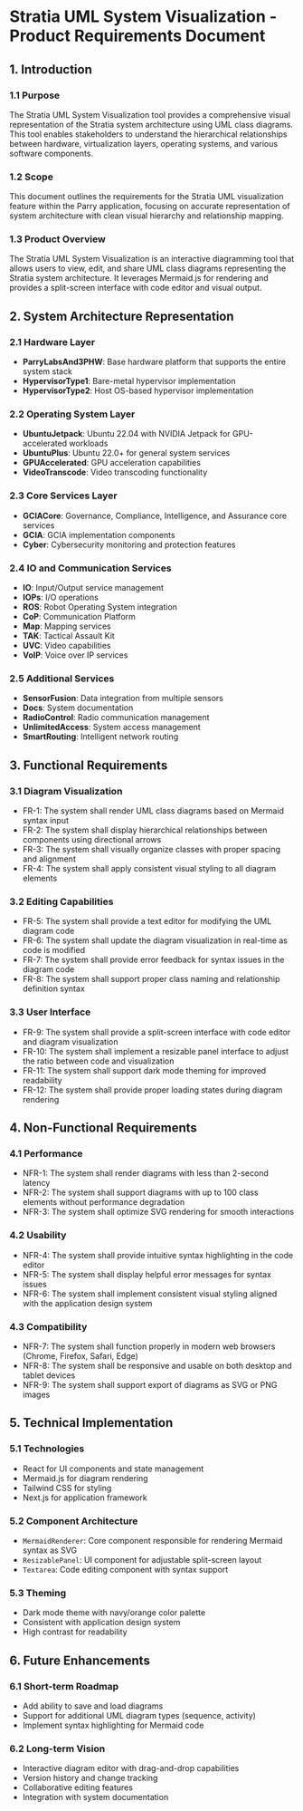# Stratia UML System Visualization - Product Requirements Document

## 1. Introduction

### 1.1 Purpose
The Stratia UML System Visualization tool provides a comprehensive visual representation of the Stratia system architecture using UML class diagrams. This tool enables stakeholders to understand the hierarchical relationships between hardware, virtualization layers, operating systems, and various software components.

### 1.2 Scope
This document outlines the requirements for the Stratia UML visualization feature within the Parry application, focusing on accurate representation of system architecture with clean visual hierarchy and relationship mapping.

### 1.3 Product Overview
The Stratia UML System Visualization is an interactive diagramming tool that allows users to view, edit, and share UML class diagrams representing the Stratia system architecture. It leverages Mermaid.js for rendering and provides a split-screen interface with code editor and visual output.

## 2. System Architecture Representation

### 2.1 Hardware Layer
- **ParryLabsAnd3PHW**: Base hardware platform that supports the entire system stack
- **HypervisorType1**: Bare-metal hypervisor implementation
- **HypervisorType2**: Host OS-based hypervisor implementation

### 2.2 Operating System Layer
- **UbuntuJetpack**: Ubuntu 22.04 with NVIDIA Jetpack for GPU-accelerated workloads
- **UbuntuPlus**: Ubuntu 22.0+ for general system services
- **GPUAccelerated**: GPU acceleration capabilities
- **VideoTranscode**: Video transcoding functionality

### 2.3 Core Services Layer
- **GCIACore**: Governance, Compliance, Intelligence, and Assurance core services
- **GCIA**: GCIA implementation components
- **Cyber**: Cybersecurity monitoring and protection features

### 2.4 IO and Communication Services
- **IO**: Input/Output service management
- **IOPs**: I/O operations
- **ROS**: Robot Operating System integration
- **CoP**: Communication Platform
- **Map**: Mapping services
- **TAK**: Tactical Assault Kit
- **UVC**: Video capabilities
- **VoIP**: Voice over IP services

### 2.5 Additional Services
- **SensorFusion**: Data integration from multiple sensors
- **Docs**: System documentation
- **RadioControl**: Radio communication management
- **UnlimitedAccess**: System access management
- **SmartRouting**: Intelligent network routing

## 3. Functional Requirements

### 3.1 Diagram Visualization
- FR-1: The system shall render UML class diagrams based on Mermaid syntax input
- FR-2: The system shall display hierarchical relationships between components using directional arrows
- FR-3: The system shall visually organize classes with proper spacing and alignment
- FR-4: The system shall apply consistent visual styling to all diagram elements

### 3.2 Editing Capabilities
- FR-5: The system shall provide a text editor for modifying the UML diagram code
- FR-6: The system shall update the diagram visualization in real-time as code is modified
- FR-7: The system shall provide error feedback for syntax issues in the diagram code
- FR-8: The system shall support proper class naming and relationship definition syntax

### 3.3 User Interface
- FR-9: The system shall provide a split-screen interface with code editor and diagram visualization
- FR-10: The system shall implement a resizable panel interface to adjust the ratio between code and visualization
- FR-11: The system shall support dark mode theming for improved readability
- FR-12: The system shall provide proper loading states during diagram rendering

## 4. Non-Functional Requirements

### 4.1 Performance
- NFR-1: The system shall render diagrams with less than 2-second latency
- NFR-2: The system shall support diagrams with up to 100 class elements without performance degradation
- NFR-3: The system shall optimize SVG rendering for smooth interactions

### 4.2 Usability
- NFR-4: The system shall provide intuitive syntax highlighting in the code editor
- NFR-5: The system shall display helpful error messages for syntax issues
- NFR-6: The system shall implement consistent visual styling aligned with the application design system

### 4.3 Compatibility
- NFR-7: The system shall function properly in modern web browsers (Chrome, Firefox, Safari, Edge)
- NFR-8: The system shall be responsive and usable on both desktop and tablet devices
- NFR-9: The system shall support export of diagrams as SVG or PNG images

## 5. Technical Implementation

### 5.1 Technologies
- React for UI components and state management
- Mermaid.js for diagram rendering
- Tailwind CSS for styling
- Next.js for application framework

### 5.2 Component Architecture
- `MermaidRenderer`: Core component responsible for rendering Mermaid syntax as SVG
- `ResizablePanel`: UI component for adjustable split-screen layout
- `Textarea`: Code editing component with syntax support

### 5.3 Theming
- Dark mode theme with navy/orange color palette
- Consistent with application design system
- High contrast for readability

## 6. Future Enhancements

### 6.1 Short-term Roadmap
- Add ability to save and load diagrams
- Support for additional UML diagram types (sequence, activity)
- Implement syntax highlighting for Mermaid code

### 6.2 Long-term Vision
- Interactive diagram editor with drag-and-drop capabilities
- Version history and change tracking
- Collaborative editing features
- Integration with system documentation
